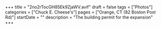 +++
title = "2no2rTocGH85Ek9ZjaWV.avif"
draft = false
tags = ["Photos"]
categories = ["Chuck E. Cheese's"]
pages = ["Orange, CT (82 Boston Post Rd)"]
startDate = ""
description = "The building permit for the expansion"
+++
